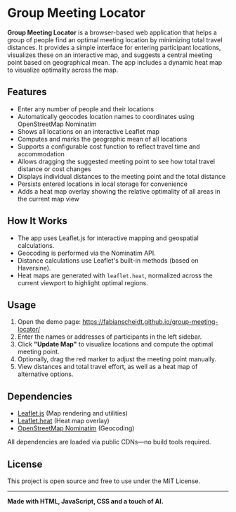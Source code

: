 # Group Meeting Locator

**Group Meeting Locator** is a browser-based web application that helps a group of people find an optimal meeting location by minimizing total travel distances. It provides a simple interface for entering participant locations, visualizes these on an interactive map, and suggests a central meeting point based on geographical mean. The app includes a dynamic heat map to visualize optimality across the map.

## Features

- Enter any number of people and their locations
- Automatically geocodes location names to coordinates using OpenStreetMap Nominatim
- Shows all locations on an interactive Leaflet map
- Computes and marks the geographic mean of all locations
- Supports a configurable cost function to reflect travel time and accommodation
- Allows dragging the suggested meeting point to see how total travel distance or cost changes
- Displays individual distances to the meeting point and the total distance
- Persists entered locations in local storage for convenience
- Adds a heat map overlay showing the relative optimality of all areas in the current map view

## How It Works

- The app uses Leaflet.js for interactive mapping and geospatial calculations.
- Geocoding is performed via the Nominatim API.
- Distance calculations use Leaflet's built-in methods (based on Haversine).
- Heat maps are generated with `leaflet.heat`, normalized across the current viewport to highlight optimal regions.

## Usage

1. Open the demo page: https://fabianscheidt.github.io/group-meeting-locator/
2. Enter the names or addresses of participants in the left sidebar.
3. Click **"Update Map"** to visualize locations and compute the optimal meeting point.
4. Optionally, drag the red marker to adjust the meeting point manually.
5. View distances and total travel effort, as well as a heat map of alternative options.

## Dependencies

- [Leaflet.js](https://leafletjs.com/) (Map rendering and utilities)
- [Leaflet.heat](https://github.com/Leaflet/Leaflet.heat) (Heat map overlay)
- [OpenStreetMap Nominatim](https://nominatim.openstreetmap.org/) (Geocoding)

All dependencies are loaded via public CDNs—no build tools required.

## License

This project is open source and free to use under the MIT License.

---

**Made with HTML, JavaScript, CSS and a touch of AI.**

